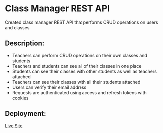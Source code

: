 # Class Manager REST API

Created class manager REST API that performs CRUD operations on users and classes

## Description:

- Teachers can perform CRUD operations on their own classes and students
- Teachers and students can see all of their classes in one place
- Students can see their classes with other students as well as teachers attached
- Teachers can see their classes with all their students attached
- Users can verify their email address
- Requests are authenticated using access and refresh tokens with cookies

## Deployment:

[Live Site](https://classmanagerapi.herokuapp.com)
